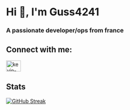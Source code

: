 # Hi 👋, I'm Guss4241
### A passionate developer/ops from france

## Connect with me:
<a href="https://linkedin.com/in/kevin-de-carvalho-47ab26189" target="blank"><img align="center" src="https://raw.githubusercontent.com/rahuldkjain/github-profile-readme-generator/master/src/images/icons/Social/linked-in-alt.svg" alt="kevin-de-carvalho-47ab26189" height="30" width="40" /></a>

## Stats
[![GitHub Streak](https://streak-stats.demolab.com?user=guss4241)](https://git.io/streak-stats)
